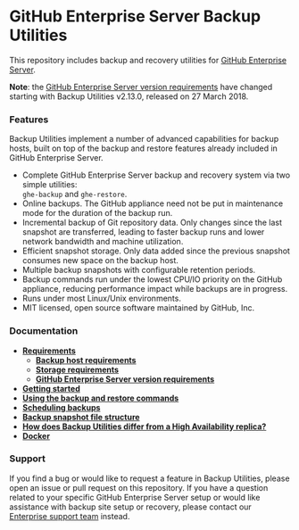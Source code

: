 # GitHub Enterprise Server Backup Utilities

This repository includes backup and recovery utilities for
[GitHub Enterprise Server][1].

**Note**: the [GitHub Enterprise Server version requirements][2] have
changed starting with Backup Utilities v2.13.0, released on 27 March 2018.



### Features

Backup Utilities implement a number of advanced capabilities for backup
hosts, built on top of the backup and restore features already included in
GitHub Enterprise Server.

 - Complete GitHub Enterprise Server backup and recovery system via two simple
   utilities:<br>`ghe-backup` and `ghe-restore`.
 - Online backups. The GitHub appliance need not be put in maintenance mode for
   the duration of the backup run.
 - Incremental backup of Git repository data. Only changes since the last
   snapshot are transferred, leading to faster backup runs and lower network
   bandwidth and machine utilization.
 - Efficient snapshot storage. Only data added since the previous snapshot
   consumes new space on the backup host.
 - Multiple backup snapshots with configurable retention periods.
 - Backup commands run under the lowest CPU/IO priority on the GitHub appliance,
   reducing performance impact while backups are in progress.
 - Runs under most Linux/Unix environments.
 - MIT licensed, open source software maintained by GitHub, Inc.

### Documentation

- **[Requirements](docs/requirements.md)**
  - **[Backup host requirements](docs/requirements.md#backup-host-requirements)**
  - **[Storage requirements](docs/requirements.md#storage-requirements)**
  - **[GitHub Enterprise Server version requirements](docs/requirements.md#github-enterprise-version-requirements)**
- **[Getting started](docs/getting-started.md)**
- **[Using the backup and restore commands](docs/usage.md)**
- **[Scheduling backups](docs/scheduling-backups.md)**
- **[Backup snapshot file structure](docs/backup-snapshot-file-structure.md)**
- **[How does Backup Utilities differ from a High Availability replica?](docs/faq.md)**
- **[Docker](docs/docker.md)**

### Support

If you find a bug or would like to request a feature in Backup Utilities, please
open an issue or pull request on this repository. If you have a question related
to your specific GitHub Enterprise Server setup or would like assistance with
backup site setup or recovery, please contact our [Enterprise support team][3]
instead.

[1]: https://enterprise.github.com
[2]: docs/requirements.md#github-enterprise-version-requirements
[3]: https://enterprise.github.com/support/
